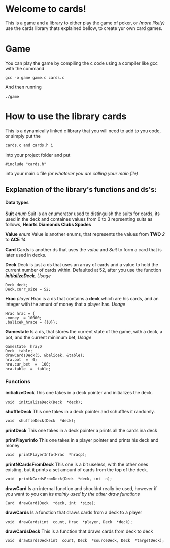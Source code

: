 # Welcome to cards!

This is a game and a library to either play the game of poker, or _(more likely)_ use the cards library thats explained bellow, to create yur own card games.

# Game

You can play the game by compiling the c code using a compiler like gcc with the command

    gcc -o game game.c cards.c

And then running

    ./game

# How to use the library cards

This is a dynamically linked c library that you will need to add to you code, or simply put the

    cards.c and cards.h i

into your project folder and put

    #include "cards.h"

into your main.c file _(or whatever you are calling your main file)_

## Explanation of the library's functions and ds's:

#### Data types

**Suit** _enum_
Suit is an enumerator used to distinguish the suits for cards, its used in the deck and containes values from 0 to 3 reprsenting suits as follows, **Hearts Diamonds Clubs Spades**

**Value** _enum_
Value is another enums, that represents the values from **TWO** _2_ to **ACE** _14_

**Card**
Cards is another ds that uses the _value_ and _Suit_ to form a card that is later used in decks.

**Deck**
Deck is just a ds that uses an array of cards and a value to hold the current number of cards within. Defaulted at 52, after you use the function **_initializeDeck_**.
_Usage_

    Deck deck;
    Deck.curr_size = 52;

**Hrac** _player_
Hrac is a ds that contains a **deck** which are his cards, and an integer with the amunt of money that a player has.
_Usage_

    Hrac hrac = {
    .money  = 10000;
    .balicek_hrace = {{0}};

**Gamestate**
Is a ds, that stores the current state of the game, with a deck, a pot, and the current minimum bet,
_Usage_

    Gamestate  hra;D
    Deck  table;
    drawCardsDeck(5, &balicek, &table);
    hra.pot  =  0;
    hra.cur_bet  =  100;
    hra.table  =  table;

### Functions

**initializeDeck**
This one takes in a deck pointer and initializes the deck.

    void  initializeDeck(Deck  *deck);

**shuffleDeck**
This one takes in a deck pointer and schuffles it randomly.

    void  shuffleDeck(Deck  *deck);

**printDeck**
This one takes in a deck pointer a prints all the cards ina deck

**printPlayerInfo**
This one takes in a player pointer and prints his deck and money

    void  printPlayerInfo(Hrac  *hracp);

**printNCardsFromDeck**
This one is a bit useless, with the other ones existing, but it prints a set amount of cards from the top of the deck.

    void  printNCardsFromDeck(Deck  *deck, int  n);

**drawCard**
Is an internal function and shouldnt really be used, however if you want to you can
_its mainly used by the other draw functions_

    Card  drawCard(Deck  *deck, int  *size);

**drawCards**
Is a function that draws cards from a deck to a player

    void  drawCards(int  count, Hrac  *player, Deck  *deck);

**drawCardsDeck**
This is a function that draws cards from deck to deck

    void  drawCardsDeck(int  count, Deck  *sourceDeck, Deck  *targetDeck);
